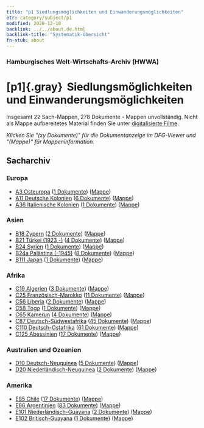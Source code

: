 ```yaml
---
title: "p1 Siedlungsmöglichkeiten und Einwanderungsmöglichkeiten"
etr: category/subject/p1
modified: 2020-12-18
backlink: ../../about.de.html
backlink-title: "Systematik-Übersicht"
fn-stub: about
---
```


### Hamburgisches Welt-Wirtschafts-Archiv (HWWA)
# [p1]{.gray}&#8201; Siedlungsmöglichkeiten und Einwanderungsmöglichkeiten&#160; 




Insgesamt 22 Sach-Mappen, 278 Dokumente - Mappen unvollständig.
Nicht als Mappe aufbereitetes Material finden Sie unter [digitalisierte Filme](/film/h1_sh).

_Klicken Sie "(xy Dokumente)" für die Dokumentanzeige im DFG-Viewer und "(Mappe)" für Mappeninformation._

## Sacharchiv




### Europa

- [A3 Osteuropa](../../../geo/about.de.html#A3) (<a href="https://dfg-viewer.de/show/?tx_dlf[id]=https://pm20.zbw.eu/mets/sh/1408xx/140896/1459xx/145914/public.mets.de.xml" target="_blank">1 Dokumente</a>) ([Mappe](http://purl.org/pressemappe20/folder/sh/140896,145914))
- [A11 Deutsche Kolonien](../../../geo/about.de.html#A11) (<a href="https://dfg-viewer.de/show/?tx_dlf[id]=https://pm20.zbw.eu/mets/sh/1409xx/140960/1459xx/145914/public.mets.de.xml" target="_blank">6 Dokumente</a>) ([Mappe](http://purl.org/pressemappe20/folder/sh/140960,145914))
- [A36 Italienische Kolonien](../../../geo/about.de.html#A36) (<a href="https://dfg-viewer.de/show/?tx_dlf[id]=https://pm20.zbw.eu/mets/sh/1410xx/141012/1459xx/145914/public.mets.de.xml" target="_blank">1 Dokumente</a>) ([Mappe](http://purl.org/pressemappe20/folder/sh/141012,145914))

### Asien

- [B18 Zypern](../../../geo/about.de.html#B18) (<a href="https://dfg-viewer.de/show/?tx_dlf[id]=https://pm20.zbw.eu/mets/sh/1410xx/141079/1459xx/145914/public.mets.de.xml" target="_blank">2 Dokumente</a>) ([Mappe](http://purl.org/pressemappe20/folder/sh/141079,145914))
- [B21 Türkei (1923 -)](../../../geo/about.de.html#B21) (<a href="https://dfg-viewer.de/show/?tx_dlf[id]=https://pm20.zbw.eu/mets/sh/1411xx/141111/1459xx/145914/public.mets.de.xml" target="_blank">4 Dokumente</a>) ([Mappe](http://purl.org/pressemappe20/folder/sh/141111,145914))
- [B24 Syrien](../../../geo/about.de.html#B24) (<a href="https://dfg-viewer.de/show/?tx_dlf[id]=https://pm20.zbw.eu/mets/sh/1411xx/141114/1459xx/145914/public.mets.de.xml" target="_blank">1 Dokumente</a>) ([Mappe](http://purl.org/pressemappe20/folder/sh/141114,145914))
- [B24a Palästina (-1945)](../../../geo/about.de.html#B24a) (<a href="https://dfg-viewer.de/show/?tx_dlf[id]=https://pm20.zbw.eu/mets/sh/1411xx/141115/1459xx/145914/public.mets.de.xml" target="_blank">8 Dokumente</a>) ([Mappe](http://purl.org/pressemappe20/folder/sh/141115,145914))
- [B111 Japan](../../../geo/about.de.html#B111) (<a href="https://dfg-viewer.de/show/?tx_dlf[id]=https://pm20.zbw.eu/mets/sh/1412xx/141272/1459xx/145914/public.mets.de.xml" target="_blank">1 Dokumente</a>) ([Mappe](http://purl.org/pressemappe20/folder/sh/141272,145914))

### Afrika

- [C19 Algerien](../../../geo/about.de.html#C19) (<a href="https://dfg-viewer.de/show/?tx_dlf[id]=https://pm20.zbw.eu/mets/sh/1413xx/141354/1459xx/145914/public.mets.de.xml" target="_blank">3 Dokumente</a>) ([Mappe](http://purl.org/pressemappe20/folder/sh/141354,145914))
- [C25 Französisch-Marokko](../../../geo/about.de.html#C25) (<a href="https://dfg-viewer.de/show/?tx_dlf[id]=https://pm20.zbw.eu/mets/sh/1413xx/141358/1459xx/145914/public.mets.de.xml" target="_blank">11 Dokumente</a>) ([Mappe](http://purl.org/pressemappe20/folder/sh/141358,145914))
- [C56 Liberia](../../../geo/about.de.html#C56) (<a href="https://dfg-viewer.de/show/?tx_dlf[id]=https://pm20.zbw.eu/mets/sh/1414xx/141405/1459xx/145914/public.mets.de.xml" target="_blank">2 Dokumente</a>) ([Mappe](http://purl.org/pressemappe20/folder/sh/141405,145914))
- [C58 Togo](../../../geo/about.de.html#C58) (<a href="https://dfg-viewer.de/show/?tx_dlf[id]=https://pm20.zbw.eu/mets/sh/1414xx/141408/1459xx/145914/public.mets.de.xml" target="_blank">1 Dokumente</a>) ([Mappe](http://purl.org/pressemappe20/folder/sh/141408,145914))
- [C65 Kamerun](../../../geo/about.de.html#C65) (<a href="https://dfg-viewer.de/show/?tx_dlf[id]=https://pm20.zbw.eu/mets/sh/1414xx/141410/1459xx/145914/public.mets.de.xml" target="_blank">4 Dokumente</a>) ([Mappe](http://purl.org/pressemappe20/folder/sh/141410,145914))
- [C87 Deutsch-Südwestafrika](../../../geo/about.de.html#C87) (<a href="https://dfg-viewer.de/show/?tx_dlf[id]=https://pm20.zbw.eu/mets/sh/1414xx/141450/1459xx/145914/public.mets.de.xml" target="_blank">45 Dokumente</a>) ([Mappe](http://purl.org/pressemappe20/folder/sh/141450,145914))
- [C110 Deutsch-Ostafrika](../../../geo/about.de.html#C110) (<a href="https://dfg-viewer.de/show/?tx_dlf[id]=https://pm20.zbw.eu/mets/sh/1414xx/141471/1459xx/145914/public.mets.de.xml" target="_blank">61 Dokumente</a>) ([Mappe](http://purl.org/pressemappe20/folder/sh/141471,145914))
- [C125 Abessinien](../../../geo/about.de.html#C125) (<a href="https://dfg-viewer.de/show/?tx_dlf[id]=https://pm20.zbw.eu/mets/sh/1414xx/141482/1459xx/145914/public.mets.de.xml" target="_blank">17 Dokumente</a>) ([Mappe](http://purl.org/pressemappe20/folder/sh/141482,145914))

### Australien und Ozeanien

- [D10 Deutsch-Neuguinea](../../../geo/about.de.html#D10) (<a href="https://dfg-viewer.de/show/?tx_dlf[id]=https://pm20.zbw.eu/mets/sh/1416xx/141601/1459xx/145914/public.mets.de.xml" target="_blank">5 Dokumente</a>) ([Mappe](http://purl.org/pressemappe20/folder/sh/141601,145914))
- [D20 Niederländisch-Neuguinea](../../../geo/about.de.html#D20) (<a href="https://dfg-viewer.de/show/?tx_dlf[id]=https://pm20.zbw.eu/mets/sh/1416xx/141619/1459xx/145914/public.mets.de.xml" target="_blank">2 Dokumente</a>) ([Mappe](http://purl.org/pressemappe20/folder/sh/141619,145914))

### Amerika

- [E85 Chile](../../../geo/about.de.html#E85) (<a href="https://dfg-viewer.de/show/?tx_dlf[id]=https://pm20.zbw.eu/mets/sh/1416xx/141691/1459xx/145914/public.mets.de.xml" target="_blank">17 Dokumente</a>) ([Mappe](http://purl.org/pressemappe20/folder/sh/141691,145914))
- [E86 Argentinien](../../../geo/about.de.html#E86) (<a href="https://dfg-viewer.de/show/?tx_dlf[id]=https://pm20.zbw.eu/mets/sh/1416xx/141692/1459xx/145914/public.mets.de.xml" target="_blank">83 Dokumente</a>) ([Mappe](http://purl.org/pressemappe20/folder/sh/141692,145914))
- [E101 Niederländisch-Guayana](../../../geo/about.de.html#E101) (<a href="https://dfg-viewer.de/show/?tx_dlf[id]=https://pm20.zbw.eu/mets/sh/1416xx/141699/1459xx/145914/public.mets.de.xml" target="_blank">2 Dokumente</a>) ([Mappe](http://purl.org/pressemappe20/folder/sh/141699,145914))
- [E102 Britisch-Guayana](../../../geo/about.de.html#E102) (<a href="https://dfg-viewer.de/show/?tx_dlf[id]=https://pm20.zbw.eu/mets/sh/1417xx/141700/1459xx/145914/public.mets.de.xml" target="_blank">1 Dokumente</a>) ([Mappe](http://purl.org/pressemappe20/folder/sh/141700,145914))


